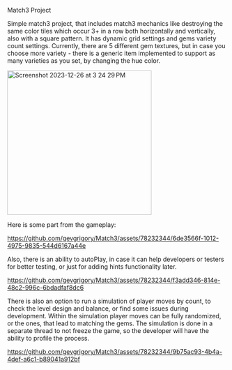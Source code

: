 Match3 Project

Simple match3 project, that includes match3 mechanics like destroying the same color tiles which occur 3+ in a row both horizontally and vertically,
also with a square pattern. It has dynamic grid settings and gems variety count settings.
Currently, there are 5 different gem textures, but in case you choose more variety - there is a generic item implemented to support as many varieties as you set,
by changing the hue color.

<img width="331" alt="Screenshot 2023-12-26 at 3 24 29 PM" src="https://github.com/gevgrigory/Match3/assets/78232344/fa9cf04c-3cdb-4879-8edf-cf1678fa2dde">

Here is some part from the gameplay:

https://github.com/gevgrigory/Match3/assets/78232344/6de3566f-1012-4975-9835-544d6167a44e

Also, there is an ability to autoPlay, in case it can help developers or testers for better testing, or just for adding hints functionality later.

https://github.com/gevgrigory/Match3/assets/78232344/f3add346-814e-48c2-996c-6bdadfaf8dc6

There is also an option to run a simulation of player moves by count, to check the level design and balance, or find some issues during development.
Within the simulation player moves can be fully randomized, or the ones, that lead to matching the gems.
The simulation is done in a separate thread to not freeze the game, so the developer will have the ability to profile the process.

https://github.com/gevgrigory/Match3/assets/78232344/9b75ac93-4b4a-4def-a6c1-b89041a912bf

